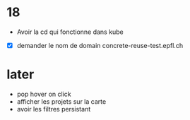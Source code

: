 # 18
- Avoir la cd qui fonctionne dans kube
- [x] demander le nom de domain concrete-reuse-test.epfl.ch
# later
- pop hover on click
- afficher les projets sur la carte
- avoir les filtres persistant
